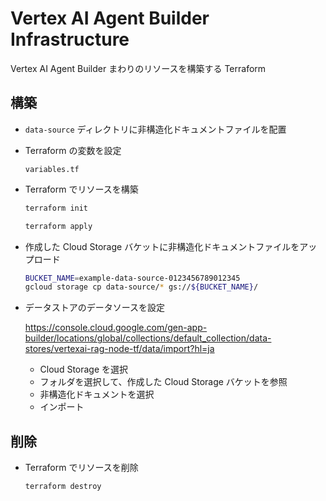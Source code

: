 # Vertex AI Agent Builder Infrastructure

Vertex AI Agent Builder まわりのリソースを構築する Terraform

## 構築

- `data-source` ディレクトリに非構造化ドキュメントファイルを配置

- Terraform の変数を設定

  `variables.tf`

- Terraform でリソースを構築

  ```sh
  terraform init
  ```

  ```sh
  terraform apply
  ```

- 作成した Cloud Storage バケットに非構造化ドキュメントファイルをアップロード

  ```sh
  BUCKET_NAME=example-data-source-0123456789012345
  gcloud storage cp data-source/* gs://${BUCKET_NAME}/
  ```

- データストアのデータソースを設定

  https://console.cloud.google.com/gen-app-builder/locations/global/collections/default_collection/data-stores/vertexai-rag-node-tf/data/import?hl=ja

  - Cloud Storage を選択
  - フォルダを選択して、作成した Cloud Storage バケットを参照
  - 非構造化ドキュメントを選択
  - インポート

## 削除

- Terraform でリソースを削除

  ```sh
  terraform destroy
  ```
